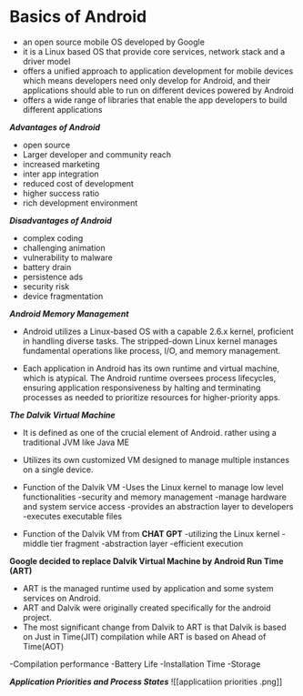 
# Basics of Android

- an open source mobile OS developed by Google
- it is a Linux based OS that provide core services, network stack and a driver model
- offers a unified approach to application development for mobile devices which means developers need only develop for Android, and their applications should able to run on different devices powered by Android
- offers a wide range of libraries that enable the app developers to build different applications


***Advantages of Android***

- open source
- Larger developer and community reach
- increased marketing
- inter app integration
- reduced cost of development
- higher success ratio
- rich development environment


***Disadvantages of Android***

- complex coding
- challenging animation
- vulnerability to malware
- battery drain
- persistence ads
- security risk
- device fragmentation


***Android Memory Management***

- Android utilizes a Linux-based OS with a capable 2.6.x kernel, proficient in handling diverse tasks. The stripped-down Linux kernel manages fundamental operations like process, I/O, and memory management.

- Each application in Android has its own runtime and virtual machine, which is atypical. The Android runtime oversees process lifecycles, ensuring application responsiveness by halting and terminating processes as needed to prioritize resources for higher-priority apps.


***The Dalvik Virtual Machine***

- It is defined as one of the crucial element of Android. rather using a traditional JVM like Java ME
- Utilizes its own customized VM designed to manage multiple instances on a single device.
- Function of the Dalvik VM
	-Uses the Linux kernel to manage low level functionalities 
	-security and memory management
	-manage hardware and system service access
	-provides an abstraction layer to developers
	-executes executable files

- Function of the Dalvik VM from **CHAT GPT**
	-utilizing the Linux kernel
	-middle tier fragment
	-abstraction layer
	-efficient execution



**Google decided to replace Dalvik Virtual Machine by Android Run Time (ART)** 

- ART is the managed runtime used by application and some system services on Android.
- ART and Dalvik were originally created specifically for the android project.
- The most significant change from Dalvik to ART is that Dalvik is based on Just in Time(JIT) compilation while ART is based on Ahead of Time(AOT)

-Compilation performance
-Battery Life
-Installation Time
-Storage


***Application Priorities and Process States***
![[applicatiion priorities .png]]